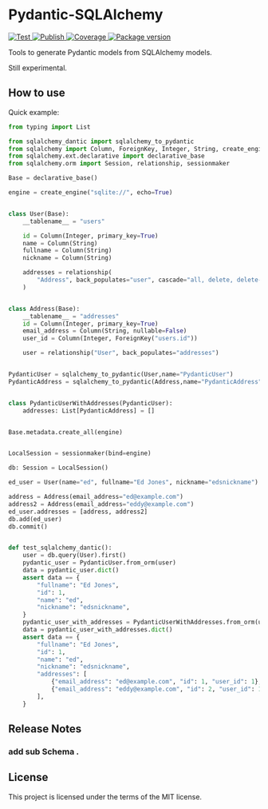 # Pydantic-SQLAlchemy

<a href="https://github.com/Chise1/pydantic-sqlalchemy/actions?query=workflow%3ATest" target="_blank">
    <img src="https://github.com/Chise1/pydantic-sqlalchemy/workflows/Test/badge.svg" alt="Test">
</a>
<a href="https://github.com/Chise1/pydantic-sqlalchemy/actions?query=workflow%3APublish" target="_blank">
    <img src="https://github.com/Chise1/pydantic-sqlalchemy/workflows/Publish/badge.svg" alt="Publish">
</a>
<a href="https://codecov.io/gh/Chise1/pydantic-sqlalchemy" target="_blank">
    <img src="https://img.shields.io/codecov/c/github/Chise1/pydantic-sqlalchemy?color=%2334D058" alt="Coverage">
</a>
<a href="https://pypi.org/project/sqlalchemy-dantic" target="_blank">
    <img src="https://img.shields.io/pypi/v/sqlalchemy-dantic?color=%2334D058&label=pypi%20package" alt="Package version">
</a>

Tools to generate Pydantic models from SQLAlchemy models.

Still experimental.

## How to use

Quick example:

```Python
from typing import List

from sqlalchemy_dantic import sqlalchemy_to_pydantic
from sqlalchemy import Column, ForeignKey, Integer, String, create_engine
from sqlalchemy.ext.declarative import declarative_base
from sqlalchemy.orm import Session, relationship, sessionmaker

Base = declarative_base()

engine = create_engine("sqlite://", echo=True)


class User(Base):
    __tablename__ = "users"

    id = Column(Integer, primary_key=True)
    name = Column(String)
    fullname = Column(String)
    nickname = Column(String)

    addresses = relationship(
        "Address", back_populates="user", cascade="all, delete, delete-orphan"
    )


class Address(Base):
    __tablename__ = "addresses"
    id = Column(Integer, primary_key=True)
    email_address = Column(String, nullable=False)
    user_id = Column(Integer, ForeignKey("users.id"))

    user = relationship("User", back_populates="addresses")


PydanticUser = sqlalchemy_to_pydantic(User,name="PydanticUser")
PydanticAddress = sqlalchemy_to_pydantic(Address,name="PydanticAddress")


class PydanticUserWithAddresses(PydanticUser):
    addresses: List[PydanticAddress] = []


Base.metadata.create_all(engine)


LocalSession = sessionmaker(bind=engine)

db: Session = LocalSession()

ed_user = User(name="ed", fullname="Ed Jones", nickname="edsnickname")

address = Address(email_address="ed@example.com")
address2 = Address(email_address="eddy@example.com")
ed_user.addresses = [address, address2]
db.add(ed_user)
db.commit()


def test_sqlalchemy_dantic():
    user = db.query(User).first()
    pydantic_user = PydanticUser.from_orm(user)
    data = pydantic_user.dict()
    assert data == {
        "fullname": "Ed Jones",
        "id": 1,
        "name": "ed",
        "nickname": "edsnickname",
    }
    pydantic_user_with_addresses = PydanticUserWithAddresses.from_orm(user)
    data = pydantic_user_with_addresses.dict()
    assert data == {
        "fullname": "Ed Jones",
        "id": 1,
        "name": "ed",
        "nickname": "edsnickname",
        "addresses": [
            {"email_address": "ed@example.com", "id": 1, "user_id": 1},
            {"email_address": "eddy@example.com", "id": 2, "user_id": 1},
        ],
    }
```

## Release Notes
### add sub Schema .
## License

This project is licensed under the terms of the MIT license.
